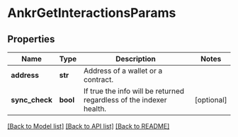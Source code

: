 # AnkrGetInteractionsParams

## Properties
Name | Type | Description | Notes
------------ | ------------- | ------------- | -------------
**address** | **str** | Address of a wallet or a contract. | 
**sync_check** | **bool** | If true the info will be returned regardless of the indexer health. | [optional] 

[[Back to Model list]](../README.md#documentation-for-models) [[Back to API list]](../README.md#documentation-for-api-endpoints) [[Back to README]](../README.md)

